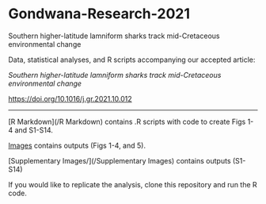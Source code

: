 # Gondwana-Research-2021
Southern higher-latitude lamniform sharks track mid-Cretaceous environmental change

Data, statistical analyses, and R scripts accompanying our accepted article:

*Southern higher-latitude lamniform sharks track mid-Cretaceous environmental change*

https://doi.org/10.1016/j.gr.2021.10.012

---------------------------------------------------------------------------------------

[R Markdown](/R Markdown) contains .R scripts with code to create Figs 1-4 and S1-S14. 

[Images](/Images) contains outputs (Figs 1-4, and 5).

[Supplementary Images/](/Supplementary Images) contains outputs (S1-S14)

If you would like to replicate the analysis, clone this repository and run the R code.
